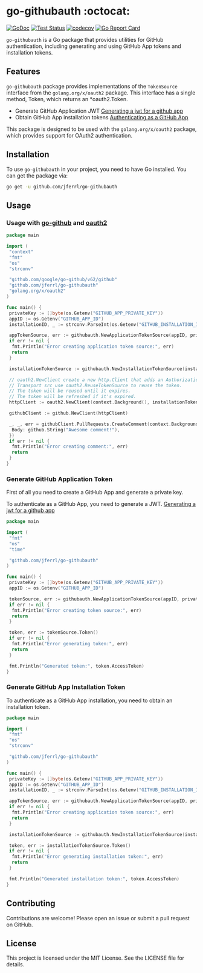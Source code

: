 # go-githubauth :octocat:

[![GoDoc](https://img.shields.io/static/v1?label=godoc&message=reference&color=blue)](https://pkg.go.dev/github.com/jferrl/go-githubauth)
[![Test Status](https://github.com/jferrl/go-githubauth/workflows/tests/badge.svg)](https://github.com/jferrl/go-githubauth/actions?query=workflow%3Atests)
[![codecov](https://codecov.io/gh/jferrl/go-githubauth/branch/main/graph/badge.svg?token=68I4BZF235)](https://codecov.io/gh/jferrl/go-githubauth)
[![Go Report Card](https://goreportcard.com/badge/github.com/jferrl/go-githubauth)](https://goreportcard.com/report/github.com/jferrl/go-githubauth)

`go-githubauth` is a Go package that provides utilities for GitHub authentication, including generating and using GitHub App tokens and installation tokens.

## Features

`go-githubauth` package provides implementations of the `TokenSource` interface from the `golang.org/x/oauth2` package. This interface has a single method, Token, which returns an *oauth2.Token.

- Generate GitHub Application JWT [Generating a jwt for a github app](https://docs.github.com/en/apps/creating-github-apps/authenticating-with-a-github-app/generating-a-json-web-token-jwt-for-a-github-app>)
- Obtain GitHub App installation tokens [Authenticating as a GitHub App](https://docs.github.com/en/rest/authentication/authenticating-to-the-rest-api?apiVersion=2022-11-28#authenticating-with-a-token-generated-by-an-app)


This package is designed to be used with the `golang.org/x/oauth2` package, which provides support for OAuth2 authentication.

## Installation

To use `go-githubauth` in your project, you need to have Go installed. You can get the package via:

```bash
go get -u github.com/jferrl/go-githubauth
```

## Usage

### Usage with [go-github](https://github.com/google/go-github)  and [oauth2](golang.org/x/oauth2)

```go
package main

import (
 "context"
 "fmt"
 "os"
 "strconv"

 "github.com/google/go-github/v62/github"
 "github.com/jferrl/go-githubauth"
 "golang.org/x/oauth2"
)

func main() {
 privateKey := []byte(os.Getenv("GITHUB_APP_PRIVATE_KEY"))
 appID := os.Getenv("GITHUB_APP_ID")
 installationID, _ := strconv.ParseInt(os.Getenv("GITHUB_INSTALLATION_ID"), 10, 64)

 appTokenSource, err := githubauth.NewApplicationTokenSource(appID, privateKey)
 if err != nil {
  fmt.Println("Error creating application token source:", err)
  return
 }

 installationTokenSource := githubauth.NewInstallationTokenSource(installationID, appTokenSource)

 // oauth2.NewClient create a new http.Client that adds an Authorization header with the token.
 // Transport src use oauth2.ReuseTokenSource to reuse the token.
 // The token will be reused until it expires.
 // The token will be refreshed if it's expired.
 httpClient := oauth2.NewClient(context.Background(), installationTokenSource)

 githubClient := github.NewClient(httpClient)

 _, _, err = githubClient.PullRequests.CreateComment(context.Background(), "owner", "repo", 1, &github.PullRequestComment{
  Body: github.String("Awesome comment!"),
 })
 if err != nil {
  fmt.Println("Error creating comment:", err)
  return
 }
}
```

### Generate GitHub Application Token

First of all you need to create a GitHub App and generate a private key.

To authenticate as a GitHub App, you need to generate a JWT. [Generating a jwt for a github app](https://docs.github.com/en/apps/creating-github-apps/authenticating-with-a-github-app/generating-a-json-web-token-jwt-for-a-github-app>)

```go
package main

import (
 "fmt"
 "os"
 "time"

 "github.com/jferrl/go-githubauth"
)

func main() {
 privateKey := []byte(os.Getenv("GITHUB_APP_PRIVATE_KEY"))
 appID := os.Getenv("GITHUB_APP_ID")

 tokenSource, err := githubauth.NewApplicationTokenSource(appID, privateKey, githubauth.WithApplicationTokenExpiration(5*time.Minute))
 if err != nil {
  fmt.Println("Error creating token source:", err)
  return
 }

 token, err := tokenSource.Token()
 if err != nil {
  fmt.Println("Error generating token:", err)
  return
 }

 fmt.Println("Generated token:", token.AccessToken)
}
```

### Generate GitHub App Installation Token

To authenticate as a GitHub App installation, you need to obtain an installation token.

```go
package main

import (
 "fmt"
 "os"
 "strconv"

 "github.com/jferrl/go-githubauth"
)

func main() {
 privateKey := []byte(os.Getenv("GITHUB_APP_PRIVATE_KEY"))
 appID := os.Getenv("GITHUB_APP_ID")
 installationID, _ := strconv.ParseInt(os.Getenv("GITHUB_INSTALLATION_ID"), 10, 64)

 appTokenSource, err := githubauth.NewApplicationTokenSource(appID, privateKey)
 if err != nil {
  fmt.Println("Error creating application token source:", err)
  return
 }

 installationTokenSource := githubauth.NewInstallationTokenSource(installationID, appTokenSource)

 token, err := installationTokenSource.Token()
 if err != nil {
  fmt.Println("Error generating installation token:", err)
  return
 }

 fmt.Println("Generated installation token:", token.AccessToken)
}
```

## Contributing

Contributions are welcome! Please open an issue or submit a pull request on GitHub.

## License

This project is licensed under the MIT License. See the LICENSE file for details.
